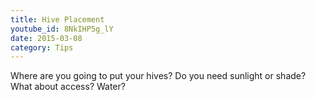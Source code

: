 ```yaml
---
title: Hive Placement
youtube_id: 8NkIHP5g_lY
date: 2015-03-08
category: Tips
---
```

Where are you going to put your hives? Do you need sunlight or shade? What about access? Water?
